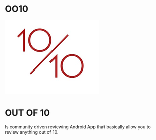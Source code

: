 # OO10
![alt text](https://github.com/omar7altawil/OO10/blob/master/app/src/main/res/drawable/outoften.jpg)

# OUT OF 10
Is community driven reviewing Android App that basically allow you to review anything out of 10.

